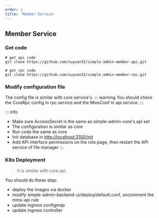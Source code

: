 ```yaml
---
order: 1
title: 'Member Service'
---
```


## Member Service

### Get code

```shell
# get api code
git clone https://github.com/suyuan32/simple-admin-member-api.git

# get rpc code
git clone https://github.com/suyuan32/simple-admin-member-rpc.git
```

### Modify configuration file

The config file is similar with core service's. 
::: warning
You should check the CoreRpc config in rpc service and the MmsConf in api service.
:::

::: info
- Make sure AccessSecret is the same as simple-admin-core's api set
- The configuration is similar as core
- Run code the same as core
- Init database in <http://localhost:3100/init>
- Add API interface permissions on the role page, then restart the API service of file manager
:::

### K8s Deployment

> It is similar with core api.

You should do these step:

- deploy the images via docker
- modify simple-admin-backend-ui/deploy/default.conf, uncomment the mms-api rule
- update ingress configmap
- update ingress controller